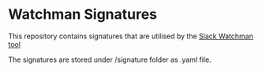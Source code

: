 # Watchman Signatures

This repository contains signatures that are utilised by the [Slack Watchman tool](https://github.com/SvavaCapital/slack-watchman)

The signatures are stored under /signature folder as .yaml file.
